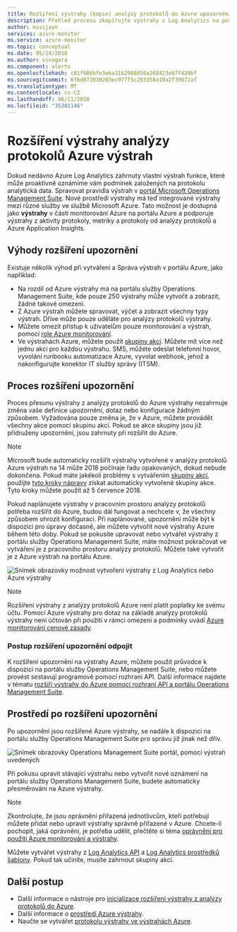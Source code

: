 ```yaml
---
title: Rozšíření výstrahy (kopie) analýzy protokolů do Azure upozornění – přehled
description: Přehled procesu zkopírujte výstrahy z Log Analytics na portálu OMS do Azure výstrahy s podrobnosti adresování běžné otázky zákazníků.
author: msvijayn
services: azure-monitor
ms.service: azure-monitor
ms.topic: conceptual
ms.date: 05/24/2018
ms.author: vinagara
ms.component: alerts
ms.openlocfilehash: c01f986bfe3e6a3162988056a268423e07f429bf
ms.sourcegitcommit: 6f6d073930203ec977f5c283358a19a2f39872af
ms.translationtype: MT
ms.contentlocale: cs-CZ
ms.lasthandoff: 06/11/2018
ms.locfileid: "35301146"
---
```

# <a name="extend-log-analytics-alerts-to-azure-alerts"></a>Rozšíření výstrahy analýzy protokolů Azure výstrah
Dokud nedávno Azure Log Analytics zahrnuty vlastní výstrah funkce, které může proaktivně oznámíme vám podmínek založených na protokolu analytická data. Spravovat pravidla výstrah v [portál Microsoft Operations Management Suite](../operations-management-suite/operations-management-suite-overview.md). Nové prostředí výstrahy má teď integrované výstrahy mezi různé služby ve službě Microsoft Azure. Tato možnost je dostupná jako **výstrahy** v části monitorování Azure na portálu Azure a podporuje výstrahy z aktivity protokoly, metriky a protokoly od analýzy protokolů a Azure Application Insights. 

## <a name="benefits-of-extending-your-alerts"></a>Výhody rozšíření upozornění
Existuje několik výhod při vytváření a Správa výstrah v portálu Azure, jako například:

- Na rozdíl od Azure výstrahy má na portálu služby Operations Management Suite, kde pouze 250 výstrahy může vytvořit a zobrazit, žádné takové omezení.
- Z Azure výstrah můžete spravovat, výčet a zobrazit všechny typy výstrah. Dříve může pouze uděláte pro analýzy protokolů výstrahy.
- Můžete omezit přístup k uživatelům pouze monitorování a výstrah, pomocí [role Azure monitorování](monitoring-roles-permissions-security.md).
- Ve výstrahách Azure, můžete použít [skupiny akcí](monitoring-action-groups.md). Můžete mít více než jednu akci pro každou výstrahu. SMS, můžete odeslat telefonní hovor, vyvolání runbooku automatizace Azure, vyvolat webhook, jehož a nakonfigurujte konektor IT služby správy (ITSM). 

## <a name="process-of-extending-your-alerts"></a>Proces rozšíření upozornění
Proces přesunu výstrahy z analýzy protokolů do Azure výstrahy nezahrnuje změna vaše definice upozornění, dotaz nebo konfigurace žádným způsobem. Vyžadována pouze změna je, že v Azure, můžete provádět všechny akce pomocí skupinu akcí. Pokud se akce skupiny jsou již přidruženy upozornění, jsou zahrnuty při rozšířit do Azure.

> [!NOTE]
> Microsoft bude automaticky rozšířit výstrahy vytvořené v analýzy protokolů Azure výstrah na 14 může 2018 počínaje řadu opakovaných, dokud nebude dokončena. Pokud máte jakékoli problémy s vytvářením [skupiny akcí](monitoring-action-groups.md), použijte [tyto kroky nápravy](monitoring-alerts-extend-tool.md#troubleshooting) získat automaticky vytvořené skupiny akce. Tyto kroky můžete použít až 5 července 2018. 
> 

Pokud naplánujete výstrahy v pracovním prostoru analýzy protokolů potřeba rozšířit do Azure, budou dál fungovat a nechcete v, že všechny způsobem ohrozit konfiguraci. Při naplánované, upozornění může být k dispozici pro úpravy dočasně, ale můžete vytvořit nové výstrahy Azure během této doby. Pokud se pokusíte upravovat nebo vytvářet výstrahy z portálu služby Operations Management Suite, máte možnost pokračovat ve vytváření je z pracovního prostoru analýzy protokolů. Můžete také vytvořit je z Azure výstrah na portálu Azure.

 ![Snímek obrazovky možnost vytvoření výstrahy z Log Analytics nebo Azure výstrahy](./media/monitor-alerts-extend/ScheduledDirection.png)

> [!NOTE]
> Rozšíření výstrahy z analýzy protokolů Azure není platit poplatky ke svému účtu. Pomocí Azure výstrahy pro dotaz na základě analýzy protokolů výstrahy není účtován při použití v rámci omezení a podmínky uvádí [Azure monitorování cenové zásady](https://azure.microsoft.com/pricing/details/monitor/).  


### <a name="how-to-extend-your-alerts-voluntarily"></a>Postup rozšíření upozornění odpojit
K rozšíření upozornění na výstrahy Azure, můžete použít průvodce k dispozici na portálu služby Operations Management Suite, nebo můžete provést sestavují programově pomocí rozhraní API. Další informace najdete v tématu [rozšíří výstrahy do Azure pomocí rozhraní API a portálu Operations Management Suite](monitoring-alerts-extend-tool.md).

## <a name="experience-after-extending-your-alerts"></a>Prostředí po rozšíření upozornění
Po upozornění jsou rozšířené Azure výstrahy, se nadále k dispozici na portálu služby Operations Management Suite pro správu již jinak než dřív.

![Snímek obrazovky Operations Management Suite portál, pomocí výstrah uvedených](./media/monitor-alerts-extend/PostExtendList.png)

Při pokusu upravit stávající výstrahu nebo vytvořit nové oznámení na portálu služby Operations Management Suite, budete automaticky přesměrováni na Azure výstrahy.  

> [!NOTE]
> Zkontrolujte, že jsou oprávnění přiřazená jednotlivcům, kteří potřebují můžete přidat nebo upravit výstrahy správně přiřazené v Azure. Chcete-li pochopit, jaká oprávnění, je potřeba udělit, přečtěte si téma [oprávnění pro použití Azure monitorování a výstrahy](monitoring-roles-permissions-security.md).  
> 

Můžete vytvářet výstrahy z [Log Analytics API](../log-analytics/log-analytics-api-alerts.md) a [Log Analytics prostředků šablony](../monitoring/monitoring-solutions-resources-searches-alerts.md). Pokud tak učiníte, musíte zahrnout skupiny akcí.

## <a name="next-steps"></a>Další postup

* Další informace o nástroje pro [inicializace rozšíření výstrahy z analýzy protokolů do Azure](monitoring-alerts-extend-tool.md).
* Další informace o [prostředí Azure výstrahy](monitoring-overview-unified-alerts.md).
* Naučte se vytvářet [protokolu výstrahy ve výstrahách Azure](monitor-alerts-unified-log.md).
